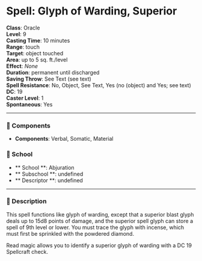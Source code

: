 
# Spell: Glyph of Warding, Superior
**Class**: Oracle  
**Level**: 9  
**Casting Time**: 10 minutes  
**Range**: touch  
**Target**: object touched  
**Area**: up to 5 sq. ft./level  
**Effect**: _None_  
**Duration**: permanent until discharged  
**Saving Throw**: See Text (see text)  
**Spell Resistance**: No, Object, See Text, Yes (no (object) and Yes; see text)  
**DC**: 19  
**Caster Level**: 1  
**Spontaneous**: Yes

---

### 🔮 Components
- **Components**: Verbal, Somatic, Material

### 🏫 School
- ** School **: Abjuration
- ** Subschool **: undefined
- ** Descriptor **: undefined
---

### 📜 Description
This spell functions like glyph of warding, except that a superior blast glyph deals up to 15d8 points of damage, and the superior spell glyph can store a spell of 9th level or lower. You must trace the glyph with incense, which must first be sprinkled with the powdered diamond. 

Read magic allows you to identify a superior glyph of warding with a DC 19 Spellcraft check.
